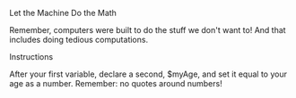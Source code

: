 Let the Machine Do the Math

Remember, computers were built to do the stuff we don't want to! And that includes doing tedious computations.

Instructions

After your first variable, declare a second, $myAge, and set it equal to your age as a number. Remember: no quotes around numbers!
